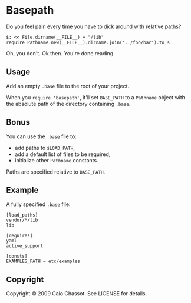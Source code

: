 Basepath
========

Do you feel pain every time you have to dick around with relative paths?

    $: << File.dirname(__FILE__) + "/lib"
    require Pathname.new(__FILE__).dirname.join('../foo/bar').to_s

Oh, you don't. Ok then. You're done reading.


Usage
-----

Add an empty `.base` file to the root of your project.

When you `require 'basepath'`, it'll set `BASE_PATH` to a `Pathname` object
with the absolute path of the directory containing `.base`.


Bonus
-----

You can use the `.base` file to:

  * add paths to `$LOAD_PATH`,
  * add a default list of files to be required,
  * initialize other `Pathname` constants.

Paths are specified relative to `BASE_PATH`.


Example
-------

A fully specified `.base` file:

    [load_paths]
    vendor/*/lib
    lib

    [requires]
    yaml
    active_support

    [consts]
    EXAMPLES_PATH = etc/examples


Copyright
---------

Copyright © 2009 Caio Chassot. See LICENSE for details.
